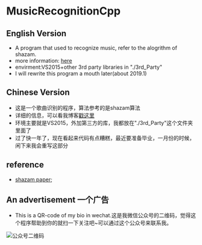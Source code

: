 # MusicRecognitionCpp
## English Version
- A program that used to recognize music, refer to the alogrithm of shazam.
- more information: [here](https://blog.csdn.net/King_DJF/article/details/79085004)
- envirment:VS2015+other 3rd party libraries in "./3rd_Party"
- I will rewrite this program a mouth later(about 2019.1)


## Chinese Version
- 这是一个歌曲识别的程序，算法参考的是shazam算法
- 详细的信息，可以看我博客[戳这里]()
- 环境主要就是VS2015，外加第三方的库，我都放在"./3rd_Party"这个文件夹里面了
- 过了快一年了，现在看起来代码有点糟糕，最近要准备毕业，一月份的时候，闲下来我会重写这部分

## reference
- [shazam paper](http://www.ee.columbia.edu/~dpwe/papers/Wang03-shazam.pdf);

## An advertisement 一个广告
- This is a QR-code of my bio in wechat.这是我微信公众号的二维码，觉得这个程序帮助到你的就扫一下关注吧~可以通过这个公众号来联系我。

![公众号二维码](https://img-blog.csdnimg.cn/20181212122505783.jpg)
